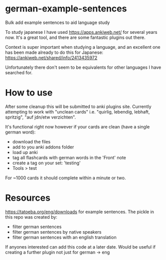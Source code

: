 # german-example-sentences

Bulk add example sentences to aid language study

To study japanese I have used https://apps.ankiweb.net/ for several years now. It's a great tool, and there are some fantastic plugins out there.

Context is super important when studying a language, and an excellent one has been made already to do this for Japanese: https://ankiweb.net/shared/info/2413435972 

Unfortunately there don't seem to be equivalents for other languages I have searched for.

# How to use

After some cleanup this will be submitted to anki plugins site.
Currently attempting to work with "unclean cards" i.e. "quirlig, lebendig, lebhaft, spritzig",  "auf jdn/etw verzichten".

It's functional right now however if your cards are clean (have a single german word):
- download the files
- add to you anki addons folder
- load up anki
- tag all flashcards with german words in the 'Front' note
- create a tag on your set: 'testing'
- Tools > test

For ~1000 cards it should complete within a minute or two.

# Resources

https://tatoeba.org/eng/downloads for example sentences. The pickle in this repo was created by:
- filter german sentences
- filter german sentences by native speakers
- filter german sentences with an english translation

If anyones interested can add this code at a later date. Would be useful if creating a further plugin not just for german -> eng
